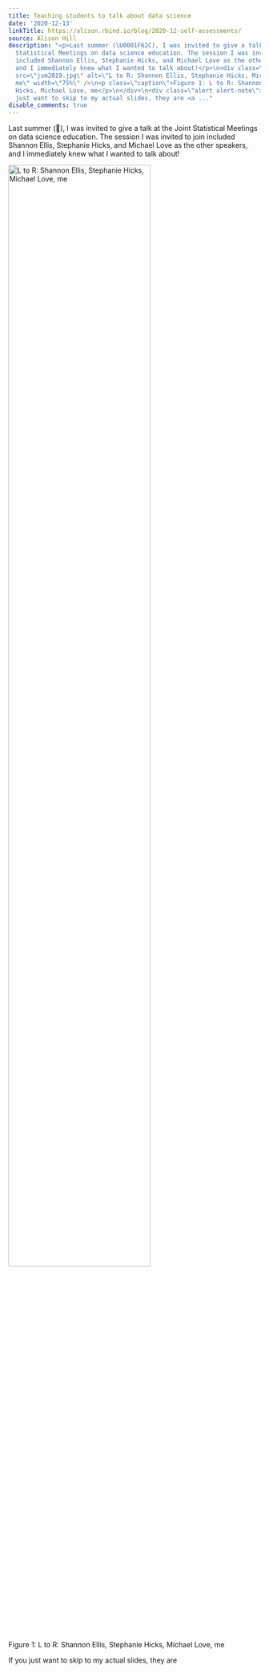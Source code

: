 ```yaml
---
title: Teaching students to talk about data science
date: '2020-12-13'
linkTitle: https://alison.rbind.io/blog/2020-12-self-assessments/
source: Alison Hill
description: "<p>Last summer (\U0001F62C), I was invited to give a talk at the Joint
  Statistical Meetings on data science education. The session I was invited to join
  included Shannon Ellis, Stephanie Hicks, and Michael Love as the other speakers,
  and I immediately knew what I wanted to talk about!</p>\n<div class=\"figure\">\n<img
  src=\"jsm2019.jpg\" alt=\"L to R: Shannon Ellis, Stephanie Hicks, Michael Love,
  me\" width=\"75%\" />\n<p class=\"caption\">Figure 1: L to R: Shannon Ellis, Stephanie
  Hicks, Michael Love, me</p>\n</div>\n<div class=\"alert alert-note\"> <div> If you
  just want to skip to my actual slides, they are <a ..."
disable_comments: true
---
```

<p>Last summer (😬), I was invited to give a talk at the Joint Statistical Meetings on data science education. The session I was invited to join included Shannon Ellis, Stephanie Hicks, and Michael Love as the other speakers, and I immediately knew what I wanted to talk about!</p>
<div class="figure">
<img src="jsm2019.jpg" alt="L to R: Shannon Ellis, Stephanie Hicks, Michael Love, me" width="75%" />
<p class="caption">Figure 1: L to R: Shannon Ellis, Stephanie Hicks, Michael Love, me</p>
</div>
<div class="alert alert-note"> <div> If you just want to skip to my actual slides, they are <a ...